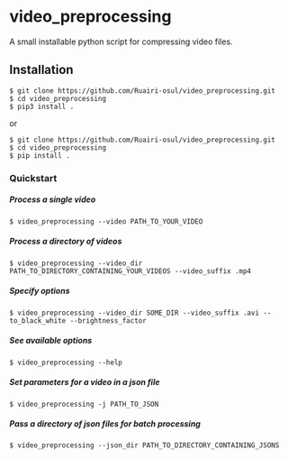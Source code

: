 # video_preprocessing

A small installable python script for compressing video files.


## Installation

~~~
$ git clone https://github.com/Ruairi-osul/video_preprocessing.git
$ cd video_preprocessing
$ pip3 install .
~~~
or
```
$ git clone https://github.com/Ruairi-osul/video_preprocessing.git
$ cd video_preprocessing
$ pip install .
```

### Quickstart

##### Process a single video

```
$ video_preprocessing --video PATH_TO_YOUR_VIDEO 
```

##### Process a directory of videos

```
$ video_preprocessing --video_dir PATH_TO_DIRECTORY_CONTAINING_YOUR_VIDEOS --video_suffix .mp4
```

##### Specify options

```
$ video_preprocessing --video_dir SOME_DIR --video_suffix .avi --to_black_white --brightness_factor 
```

##### See available options

```
$ video_preprocessing --help
```

##### Set parameters for a video in a json file

```
$ video_preprocessing -j PATH_TO_JSON
```

##### Pass a directory of json files for batch processing

```
$ video_preprocessing --json_dir PATH_TO_DIRECTORY_CONTAINING_JSONS
```
